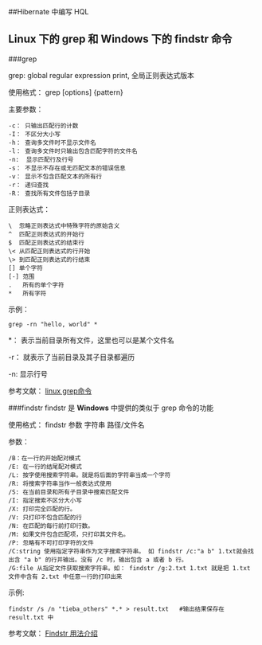 ##Hibernate 中编写 HQL




## Linux 下的 grep 和 Windows 下的 findstr 命令

###grep

grep: global regular expression print, 全局正则表达式版本

使用格式： grep [options] {pattern}

主要参数：

```
-c： 只输出匹配行的计数
-I： 不区分大小写
-h： 查询多文件时不显示文件名
-l： 查询多文件时只输出包含匹配字符的文件名
-n:  显示匹配行及行号
-s： 不显示不存在或无匹配文本的错误信息
-v： 显示不包含匹配文本的所有行
-r： 递归查找
-R： 查找所有文件包括子目录
```

正则表达式：

```
\  忽略正则表达式中特殊字符的原始含义
^  匹配正则表达式的开始行
$  匹配正则表达式的结束行
\< 从匹配正则表达式的行开始
\> 到匹配正则表达式的行结束
[] 单个字符
[-] 范围
.   所有的单个字符
*   所有字符
```

示例： 

```
grep -rn "hello, world" *
```

*： 表示当前目录所有文件，这里也可以是某个文件名

-r： 就表示了当前目录及其子目录都遍历

-n:  显示行号


参考文献： [linux grep命令](http://www.cnblogs.com/end/archive/2012/02/21/2360965.html)

###findstr
findstr 是 **Windows** 中提供的类似于 grep 命令的功能

使用格式： findstr 参数 字符串 路径/文件名

参数：

```
/B：在一行的开始配对模式
/E: 在一行的结尾配对模式
/L: 按字使用搜索字符串。就是将后面的字符串当成一个字符
/R: 将搜索字符串当作一般表达式使用
/S: 在当前目录和所有子目录中搜索匹配文件
/I: 指定搜索不区分大小写
/X: 打印完全匹配的行。
/V: 只打印不包含匹配的行
/N: 在匹配的每行前打印行数。
/M: 如果文件包含匹配项，只打印其文件名。
/P: 忽略有不可打印字符的文件
/C:string 使用指定字符串作为文字搜索字符串。 如 findstr /c:"a b" 1.txt就会找出含 "a b" 的行并输出。没有 /c 时，输出包含 a 或者 b 行。
/G:file 从指定文件获取搜索字符串。如： findstr /g:2.txt 1.txt 就是把 1.txt 文件中含有 2.txt 中任意一行的打印出来
```

示例: 
```
findstr /s /n "tieba_others" *.* > result.txt   #输出结果保存在 result.txt 中 
```
参考文献： [Findstr 用法介绍](http://www.cnblogs.com/doit8791/archive/2012/05/21/2511080.html)
